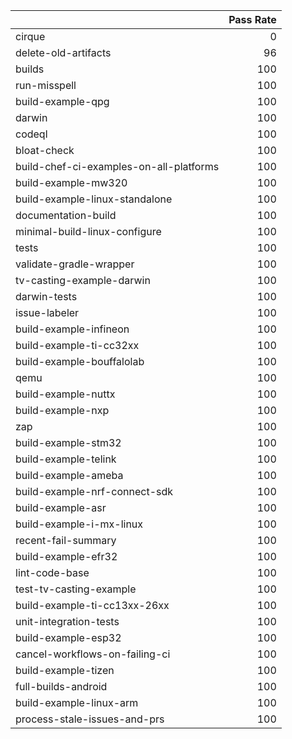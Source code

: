 |                                         |   Pass Rate |
|:----------------------------------------|------------:|
| cirque                                  |           0 |
| delete-old-artifacts                    |          96 |
| builds                                  |         100 |
| run-misspell                            |         100 |
| build-example-qpg                       |         100 |
| darwin                                  |         100 |
| codeql                                  |         100 |
| bloat-check                             |         100 |
| build-chef-ci-examples-on-all-platforms |         100 |
| build-example-mw320                     |         100 |
| build-example-linux-standalone          |         100 |
| documentation-build                     |         100 |
| minimal-build-linux-configure           |         100 |
| tests                                   |         100 |
| validate-gradle-wrapper                 |         100 |
| tv-casting-example-darwin               |         100 |
| darwin-tests                            |         100 |
| issue-labeler                           |         100 |
| build-example-infineon                  |         100 |
| build-example-ti-cc32xx                 |         100 |
| build-example-bouffalolab               |         100 |
| qemu                                    |         100 |
| build-example-nuttx                     |         100 |
| build-example-nxp                       |         100 |
| zap                                     |         100 |
| build-example-stm32                     |         100 |
| build-example-telink                    |         100 |
| build-example-ameba                     |         100 |
| build-example-nrf-connect-sdk           |         100 |
| build-example-asr                       |         100 |
| build-example-i-mx-linux                |         100 |
| recent-fail-summary                     |         100 |
| build-example-efr32                     |         100 |
| lint-code-base                          |         100 |
| test-tv-casting-example                 |         100 |
| build-example-ti-cc13xx-26xx            |         100 |
| unit-integration-tests                  |         100 |
| build-example-esp32                     |         100 |
| cancel-workflows-on-failing-ci          |         100 |
| build-example-tizen                     |         100 |
| full-builds-android                     |         100 |
| build-example-linux-arm                 |         100 |
| process-stale-issues-and-prs            |         100 |